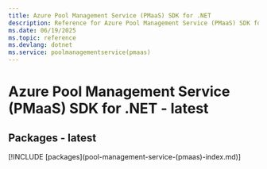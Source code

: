 ```yaml
---
title: Azure Pool Management Service (PMaaS) SDK for .NET
description: Reference for Azure Pool Management Service (PMaaS) SDK for .NET
ms.date: 06/19/2025
ms.topic: reference
ms.devlang: dotnet
ms.service: poolmanagementservice(pmaas)
---
```

# Azure Pool Management Service (PMaaS) SDK for .NET - latest
## Packages - latest
[!INCLUDE [packages](pool-management-service-(pmaas\)-index.md)]